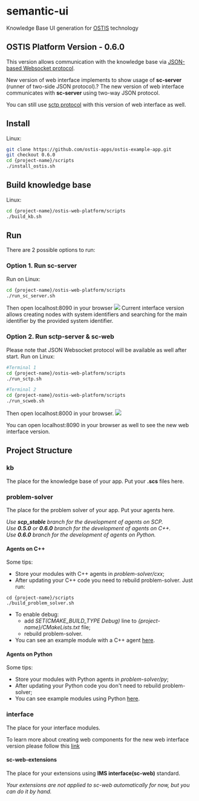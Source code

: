 # semantic-ui
Knowledge Base UI generation for [OSTIS](https://github.com/ostis-dev/) technology

## OSTIS Platform Version - 0.6.0

This version allows communication with the knowledge base via [JSON-based Websocket protocol](http://ostis-dev.github.io/sc-machine/http/websocket/).

New version of web interface implements to show usage of **sc-server** (runner of two-side JSON protocol).?
The new version of web interface communicates with **sc-server** using two-way JSON protocol.

You can still use [sctp protocol](http://ostis-dev.github.io/sc-machine/net/sctp/) with this version of web interface as well.

## Install

Linux:
```sh
git clone https://github.com/ostis-apps/ostis-example-app.git
git checkout 0.6.0
cd {project-name}/scripts
./install_ostis.sh
```

## Build knowledge base
Linux:
```sh
cd {project-name}/ostis-web-platform/scripts
./build_kb.sh
```

## Run

There are 2 possible options to run:
### Option 1. Run sc-server 
Run on Linux:
```sh
cd {project-name}/ostis-web-platform/scripts
./run_sc_server.sh
```

Then open localhost:8090 in your browser
![](https://i.imgur.com/wibISSV.png)
Current interface version allows creating nodes with system identifiers and searching for the main identifier by the provided system identifier.
### Option 2. Run sctp-server & sc-web
Please note that JSON Websocket protocol will be available as well after start.
Run on Linux:
```sh
#Terminal 1
cd {project-name}/ostis-web-platform/scripts
./run_sctp.sh

#Terminal 2
cd {project-name}/ostis-web-platform/scripts
./run_scweb.sh
```

Then open localhost:8000 in your browser.
![](https://i.imgur.com/6SehI5s.png)

You can open localhost:8090 in your browser as well to see the new web interface version.

## Project Structure

### kb
The place for the knowledge base of your app. Put your **.scs** files here.

### problem-solver
The place for the problem solver of your app. Put your agents here.

*Use **scp_stable** branch for the development of agents on SCP.*  
*Use **0.5.0** or **0.6.0** branch for the development of agents on C++.*  
*Use **0.6.0** branch for the development of agents on Python.*  

#### Agents on C++
Some tips:
- Store your modules with C++ agents in *problem-solver/cxx*;
- After updating your C++ code you need to rebuild problem-solver. Just run:  
```
cd {project-name}/scripts
./build_problem_solver.sh
```
- To enable debug:
    * add *SET(CMAKE_BUILD_TYPE Debug)* line 
    to *{project-name}/CMakeLists.txt* file;
    * rebuild problem-solver.
- You can see an example module with a C++ agent [here](problem-solver/cxx/exampleModule/README.md).

#### Agents on Python
Some tips:
- Store your modules with Python agents in *problem-solver/py*;
- After updating your Python code you don't need to rebuild problem-solver;
- You can see example modules using Python [here](problem-solver/py). 

### interface

The place for your interface modules.

To learn more about creating web components for the new web interface version please follow this [link](https://github.com/MikhailSadovsky/sc-machine/tree/example/web/client)

#### sc-web-extensions
The place for your extensions using **IMS interface(sc-web)** standard. 

*Your extensions are not applied to sc-web automatically for now, but you can do it by hand.*
